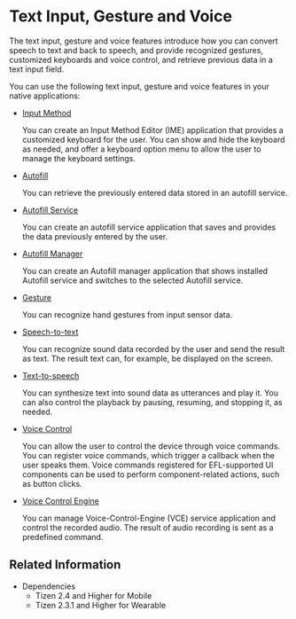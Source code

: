 # Text Input, Gesture and Voice


The text input, gesture and voice features introduce how you can convert speech to text and back to speech, and provide recognized gestures, customized keyboards and voice control, and retrieve previous data in a text input field.

You can use the following text input, gesture and voice features in your native applications:

- [Input Method](input-method.md)

  You can create an Input Method Editor (IME) application that provides a customized keyboard for the user. You can show and hide the keyboard as needed, and offer a keyboard option menu to allow the user to manage the keyboard settings.

- [Autofill](autofill.md)

  You can retrieve the previously entered data stored in an autofill service.

- [Autofill Service](autofill-service.md)

  You can create an autofill service application that saves and provides the data previously entered by the user.

- [Autofill Manager](autofill-manager.md)

  You can create an Autofill manager application that shows installed Autofill service and switches to the selected Autofill service.

- [Gesture](capi-ui-gesture.md)

  You can recognize hand gestures from input sensor data.

- [Speech-to-text](stt.md)

  You can recognize sound data recorded by the user and send the result as text. The result text can, for example, be displayed on the screen.

- [Text-to-speech](tts.md)

  You can synthesize text into sound data as utterances and play it. You can also control the playback by pausing, resuming, and stopping it, as needed.

- [Voice Control](voice-control.md)

  You can allow the user to control the device through voice commands. You can register voice commands, which trigger a callback when the user speaks them. Voice commands registered for EFL-supported UI components can be used to perform component-related actions, such as button clicks.

- [Voice Control Engine](voice-control-engine.md)

  You can manage Voice-Control-Engine (VCE) service application and control the recorded audio. The result of audio recording is sent as a predefined command.

## Related Information
- Dependencies
  - Tizen 2.4 and Higher for Mobile
  - Tizen 2.3.1 and Higher for Wearable

